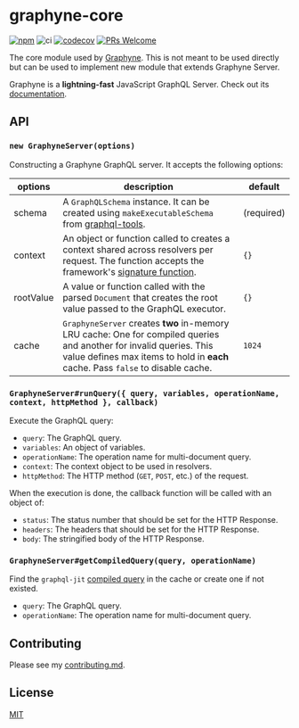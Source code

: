# graphyne-core

[![npm](https://badgen.net/npm/v/graphyne-core)](https://www.npmjs.com/package/graphyne-core)
![ci](https://github.com/hoangvvo/graphyne/workflows/Test%20and%20coverage/badge.svg)
[![codecov](https://codecov.io/gh/hoangvvo/graphyne/branch/master/graph/badge.svg)](https://codecov.io/gh/hoangvvo/graphyne)
[![PRs Welcome](https://badgen.net/badge/PRs/welcome/ff5252)](/CONTRIBUTING.md)

The core module used by [Graphyne](https://www.npmjs.com/package/graphyne-server). This is not meant to be used directly but can be used to implement new module that extends Graphyne Server.

Graphyne is a **lightning-fast** JavaScript GraphQL Server. Check out its [documentation](/).

## API

### `new GraphyneServer(options)`

Constructing a Graphyne GraphQL server. It accepts the following options:

| options | description | default |
|---------|-------------|---------|
| schema | A `GraphQLSchema` instance. It can be created using `makeExecutableSchema` from [graphql-tools](https://github.com/apollographql/graphql-tools). | (required) |
| context | An object or function called to creates a context shared across resolvers per request. The function accepts the framework's [signature function](#framework-specific-integration). | `{}` |
| rootValue | A value or function called with the parsed `Document` that creates the root value passed to the GraphQL executor. | `{}` |
| cache | `GraphyneServer` creates **two** in-memory LRU cache: One for compiled queries and another for invalid queries. This value defines max items to hold in **each** cache. Pass `false` to disable cache. | `1024` |

### `GraphyneServer#runQuery({ query, variables, operationName, context, httpMethod }, callback)`

Execute the GraphQL query:

- `query`: The GraphQL query.
- `variables`: An object of variables.
- `operationName`: The operation name for multi-document query.
- `context`: The context object to be used in resolvers.
- `httpMethod`: The HTTP method (`GET`, `POST`, etc.) of the request.

When the execution is done, the callback function will be called with an object of:

- `status`: The status number that should be set for the HTTP Response.
- `headers`: The headers that should be set for the HTTP Response.
- `body`: The stringified body of the HTTP Response.

### `GraphyneServer#getCompiledQuery(query, operationName)`

Find the `graphql-jit` [compiled query](https://github.com/zalando-incubator/graphql-jit#compiledquery--compilequeryschema-document-operationname-compileroptions) in the cache or create one if not existed.

- `query`: The GraphQL query.
- `operationName`: The operation name for multi-document query.

## Contributing

Please see my [contributing.md](/CONTRIBUTING.md).

## License

[MIT](/LICENSE)
